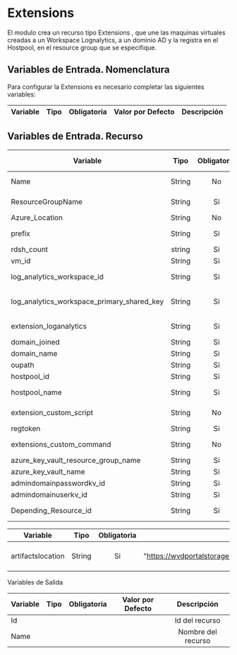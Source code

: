 # Extensions
El modulo crea un recurso tipo Extensions , que une las maquinas virtuales creadas a un Workspace Lognalytics, a un dominio AD y la registra en el Hostpool, en el resource group que se especifique.

## Variables de Entrada. Nomenclatura
Para configurar la Extensions es necesario completar las siguientes variables:

|Variable           |Tipo   |Obligatoria    |Valor por Defecto  |Descripción                                                    |
|-------------------|:-----:|:-------------:|:-----------------:|:-------------------------------------------------------------:|


## Variables de Entrada. Recurso

|Variable                                        |Tipo   |Obligatoria    |Valor por Defecto  |Descripción                                                    |
|------------------------------------------------|:-----:|:-------------:|:------------------:|:-------------------------------------------------------------:|
|Name                                            |String |No             |Autocompletada      |Se autocompleta automaticamente con variables de nomenclatura  |
|ResourceGroupName                               |String |Si             |                    |Grupo de recursos donde se crea la Subnet                      |
|Azure_Location                                  |String |No             |westeurope          |Localización de los recursos.                                  |
|prefix                                          |String |Si             |		      |Prefix of the name of the AVD machine(s)                  |
|rdsh_count                                      |string |Si             |                    |Number of Virtual machines to deploy                           |
|vm_id                                           |String |Si             |                    |ID of Virtual machines                                         |
|log_analytics_workspace_id                      |String |Si             |                    |Workspace ID of the Log Analytics Workspace to associate the VMs with |   
|log_analytics_workspace_primary_shared_key      |String |Si             |                    |Primary Shared Key of the Log Analytics Workspace to associate the VMs with|
|extension_loganalytics                          |String |Si             |True                |Should Log Analytics agent be attached to all servers          |                     
|domain_joined                                   |String |Si             |True                |Should the machine join a domain                               |
|domain_name                                     |String |Si             |                    |Name of the domain to join                                     |
|oupath                                          |String |Si             |                    |OU path to us during domain join                               |
|hostpool_id                                     |String |Si             |                    |Host Pool Id to Register Session Hosts                         |
|hostpool_name                                   |String |Si             |                    |Host Pool Name to Register Session Hosts                       |
|extension_custom_script                         |String |No             |false               |Should a custom script extension be run on all servers         |
|regtoken                                        |String |Si             |                    |Host Pool Registration Token                                   |
|extensions_custom_command                       |String |No             |                    |Command for the custom script extension to run                 |
|azure_key_vault_resource_group_name             |String |Si             |                    |azure_key_vault_resource_group_name                            |
|azure_key_vault_name                            |String |Si             |                    |azure_key_vault name                                           |
|admindomainpasswordkv_id                        |String |Si             |                    |Id of secret of domain password admin                          |
|admindomainuserkv_id                            |String |Si             |                    |Id of secret of domain user admin                              |
|Depending_Resource_id                           |String |Si             |                    |Identificador del recurso del que depende                      |

|Variable                              |Tipo   |Obligatoria    |Valor por Defecto                                                                           |Descripción                                                    |
|-------------------------------------|:-----:|:-------------:|:------------------------------------------------------------------------------------------:|:-------------------------------------------------------------:|
|artifactslocation                    |String |Si             |"https://wvdportalstorageblob.blob.core.windows.net/galleryartifacts/Configuration.zip"     |Location of WVD Artifacts"              |


Variables de Salida

|Variable              |Tipo   |Obligatoria    |Valor por Defecto  |Descripción                                                    |
|----------------------|:-----:|:-------------:|:-----------------:|:-------------------------------------------------------------:|
|Id                    |       |               |                   |Id del recurso                                                 |
|Name                  |       |               |                   |Nombre del recurso                                             |

